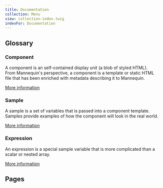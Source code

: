 ```yaml
---
title: Documentation
collection: Menu
view: collection-index.twig
indexFor: Documentation
---
```

## Glossary

### Component
A component is an self-contained display unit (a blob of styled HTML). From Mannequin's perspective, a component is a template or static HTML file that has been enriched with metadata describing it to Mannequin.

[More information](docs/components.md)

### Sample
A sample is a set of variables that is passed into a component template.  Samples provide examples of how the component will look in the real world.

[More information](docs/components.md#Samples)

### Expression
An expression is a special sample variable that is more complicated than a scalar or nested array.

[More information](docs/components.md#Expressions)

## Pages
